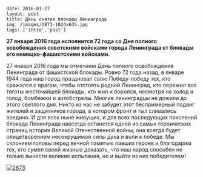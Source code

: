 ```
date: 2016-01-27
layout: post
title: День снятия блокады Ленинграда
img: /images/2873-1024x635.jpg
tags: ['intro','post']
```

**27 января 2016 года исполнится 72 года со Дня полного освобождения советскими войсками города Ленинграда от блокады его немецко-фашистскими войсками.**

27 января 2016 года мы отмечаем День полного освобождения Ленинграда от фашистской блокады. Ровно 72 года назад, в январе 1944 года наш город праздновал свою Победу-победу тех, кто сражался с врагом, чтобы отстоять родной Ленинград, кто пережил все тяготы жесточайшей блокады, кто жил и боролся, несмотря на холод и голод, бомбежки и артобстрелы. Многие ленинградцы не дожили до этого светлого дня. Никто из нас не забудет этот беспримерный подвиг жителей и защитников города, в котором фронт и тыл сливались воедино. И для всех ныне живущих, и для всех последующих поколений блокада Ленинграда навсегда останется одной из самых героических страниц истории Великой Отечественной войны, она всегда будет олицетворением несокрушимой силы духа и воли к победе. Мы склоняем головы перед вечной памятью павших героев и благодарим тех, кто сумел своей жизнью доказать, что наш народ способен не только вынести великие испытания, но и выйти из них победителем!

[![2873](/images/2873-1024x635.jpg)](/images/2873.jpg)
